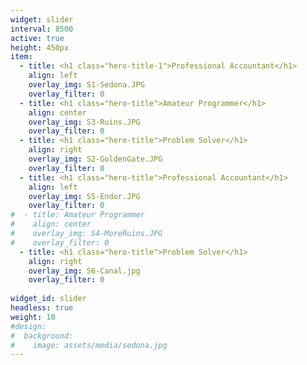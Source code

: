 ```yaml
---
widget: slider
interval: 8500
active: true
height: 450px
item:
  - title: <h1 class="hero-title-1">Professional Accountant</h1>
    align: left
    overlay_img: S1-Sedona.JPG
    overlay_filter: 0
  - title: <h1 class="hero-title">Amateur Programmer</h1>
    align: center
    overlay_img: S3-Ruins.JPG
    overlay_filter: 0
  - title: <h1 class="hero-title">Problem Solver</h1>
    align: right
    overlay_img: S2-GoldenGate.JPG
    overlay_filter: 0
  - title: <h1 class="hero-title">Professional Accountant</h1>
    align: left
    overlay_img: S5-Endor.JPG
    overlay_filter: 0
#  - title: Amateur Programmer
#    align: center
#    overlay_img: S4-MoreRuins.JPG
#    overlay_filter: 0
  - title: <h1 class="hero-title">Problem Solver</h1>
    align: right
    overlay_img: S6-Canal.jpg
    overlay_filter: 0
    
widget_id: slider
headless: true
weight: 10
#design:
#  background:
#    image: assets/media/sedona.jpg
---
```

